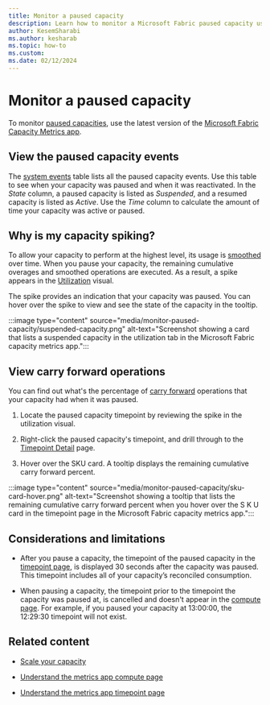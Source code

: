 ```yaml
---
title: Monitor a paused capacity
description: Learn how to monitor a Microsoft Fabric paused capacity using the Microsoft Fabric Capacity Metrics app.
author: KesemSharabi
ms.author: kesharab
ms.topic: how-to
ms.custom:
ms.date: 02/12/2024
---
```


# Monitor a paused capacity

To monitor [paused capacities](pause-resume.md), use the latest version of the [Microsoft Fabric Capacity Metrics app](metrics-app.md).

## View the paused capacity events

The [system events](metrics-app-compute-page.md#system-events) table lists all the paused capacity events. Use this table to see when your capacity was paused and when it was reactivated. In the *State* column, a paused capacity is listed as *Suspended*, and a resumed capacity is listed as *Active*. Use the *Time* column to calculate the amount of time your capacity was active or paused.

## Why is my capacity spiking?

To allow your capacity to perform at the highest level, its usage is [smoothed](throttling.md#balance-between-performance-and-reliability) over time. When you pause your capacity, the remaining cumulative overages and smoothed operations are executed. As a result, a spike appears in the [Utilization](metrics-app-compute-page.md#utilization) visual.

The spike provides an indication that your capacity was paused. You can hover over the spike to view and see the state of the capacity in the tooltip.

:::image type="content" source="media/monitor-paused-capacity/suspended-capacity.png" alt-text="Screenshot showing a card that lists a suspended capacity in the utilization tab in the Microsoft Fabric capacity metrics app.":::

## View carry forward operations

You can find out what's the percentage of [carry forward](throttling.md#carry-forward-capacity-usage-reduction) operations that your capacity had when it was paused.

1. Locate the paused capacity timepoint by reviewing the spike in the utilization visual.

2. Right-click the paused capacity's timepoint, and drill through to the [Timepoint Detail](metrics-app-timepoint-page.md) page.

3. Hover over the SKU card. A tooltip displays the remaining cumulative carry forward percent.

:::image type="content" source="media/monitor-paused-capacity/sku-card-hover.png" alt-text="Screenshot showing a tooltip that lists the remaining cumulative carry forward percent when you hover over the S K U card in the timepoint page in the Microsoft Fabric capacity metrics app.":::

## Considerations and limitations

* After you pause a capacity, the timepoint of the paused capacity in the [timepoint page](metrics-app-timepoint-page.md), is displayed 30 seconds after the capacity was paused. This timepoint includes all of your capacity’s reconciled consumption.

* When pausing a capacity, the timepoint prior to the timepoint the capacity was paused at, is cancelled and doesn't appear in the [compute page](metrics-app-compute-page.md). For example, if you paused your capacity at 13:00:00, the 12:29:30 timepoint will not exist.

## Related content

* [Scale your capacity](scale-capacity.md)

* [Understand the metrics app compute page](metrics-app-compute-page.md)

* [Understand the metrics app timepoint page](metrics-app-timepoint-page.md)
